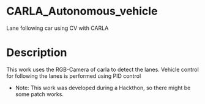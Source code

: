 # CARLA_Autonomous_vehicle
Lane following car using CV with CARLA 

# Description
This work uses the RGB-Camera of carla to detect the lanes. Vehicle control for following the lanes is performed using PID control

- Note: This work was developed during a Hackthon, so there might be some patch works.
